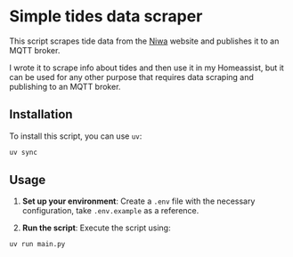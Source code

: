 # Simple tides data scraper

This script scrapes tide data from the [Niwa](https://tides.niwa.co.nz/) website and publishes it to an MQTT broker. 

I wrote it to scrape info about tides and then use it in my Homeassist, but it can be used for any other purpose that requires data scraping and publishing to an MQTT broker.


## Installation

To install this script, you can use `uv`:

```sh
uv sync
```

## Usage

1. **Set up your environment**: Create a `.env` file with the necessary configuration, take `.env.example` as a reference.

2. **Run the script**: Execute the script using:

```sh
uv run main.py
```
